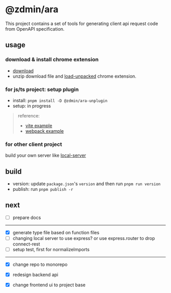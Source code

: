 # @zdmin/ara

This project contains a set of tools for generating client api request code from OpenAPI specification.

## usage

### download & install chrome extension

- [download](https://cdn.jsdelivr.net/npm/@zdmin/ara-chrome-extension)
- unzip download file and [load-unpacked](https://developer.chrome.com/docs/extensions/get-started/tutorial/hello-world#load-unpacked) chrome extension.

### for js/ts project: setup plugin

- install: `pnpm install -D @zdmin/ara-unplugin`
- setup: in progress

> reference: 
> - [vite example](./examples/vite)
> - [webpack example](./examples/webpack)



### for other client project

build your own server like [local-server](./packages/local-server/)

## build

- version: update `package.json`'s `version` and then run `pnpm run version`
- publish: run `pnpm publish -r`

## next

- [ ] prepare docs

---

- [x] generate type file based on function files
- [ ] changing local server to use express? or use express.router to drop connect-rest
- [ ] setup test, first for normalizeImports

---

- [x] change repo to monorepo
- [x] redesign backend api
- [x] change frontend ui to project base

